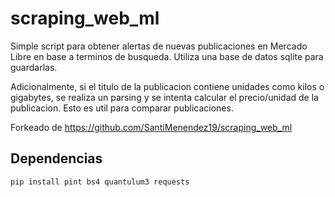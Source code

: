 # scraping_web_ml

Simple script para obtener alertas de nuevas publicaciones en Mercado Libre en base a terminos de busqueda. Utiliza una base de datos sqlite para guardarlas.

Adicionalmente, si el titulo de la publicacion contiene unidades como kilos o gigabytes, se realiza un parsing y se intenta calcular el precio/unidad de la publicacion. Esto es util para comparar publicaciones.

Forkeado de https://github.com/SantiMenendez19/scraping_web_ml

## Dependencias

    pip install pint bs4 quantulum3 requests